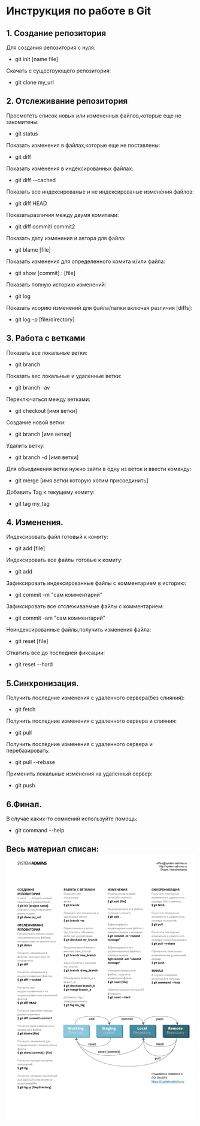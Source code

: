 # Инструкция по работе в Git

## 1. Создание репозитория

Для создания репозитория с нуля:
- git init [name file]

Скачать с существующего репозитория:
- git clone my_url

## 2. Отслеживание репозитория

Просмотеть список новых или измененных файлов,которые еще не закомитены:
- git status

Показать изменения в файлах,которые еще не поставлены:
- git diff

Показать изменения в индексированных файлах:
- git diff --cached

Показать все индексированые и не индексированые изменения файлов:
- git diff HEAD

Показатьразличия между двумя комитами:
- git diff commitl commit2

Показать дату изменения и автора для файла:
- git blame [file]

Показать изменения для определенного комита и/или файла:
- git show [commit] : [file]

Показать полную историю изменений:
- git log

Показать исорию изменений для файла/папки включая различия [diffs]:
- git log -p [file/directory]

## 3. Работа с ветками

Показать все локальные ветки:
- git branch

Показать вес локальные и удаленные ветки:
- git branch -av

Переключаться между ветками:
- git checkout [имя ветки]

Создание новой ветки:
- git branch [имя ветки]

Удалить ветку:
- git branch -d [имя ветки]

Для обьединения ветки нужно зайти в одну из веток и ввести команду:
- git merge [имя ветки которую хотим присоединить]

Добавить Tag к текущему комиту:
- git tag my_tag

## 4. Изменения.

Индексировать файл готовый к комиту:
- git add [file]

Индексировать все файлы готовые к комиту:
- git add

Зафиксировать индексированные файлы с комментарием в историю:
- git commit -m "сам комментарий"

Зафиксировать все отслеживаемые файлы с комментарием:
- git commit -am "сам комментарий"

Неиндексированные файлы,получить изменения файла:
- git reset [file]

Откатить все до последней фиксации:
- git reset --hard

## 5.Синхронизация.

Получить последние изменения с удаленного сервера(без слияния):
- git fetch

Получить последние изменения с удаленного сервера и слияния:
- git pull

Получить последние изменения с удаленного сервера и перебазировать:
- git pull --rebase

Применить локальные изменения на удаленный сервер:
- git push

## 6.Финал.

В случае каких-то сомнений используйте помощь:
- git command --help

## Весь материал списан: ![картинка](photo_2022.jpg)
